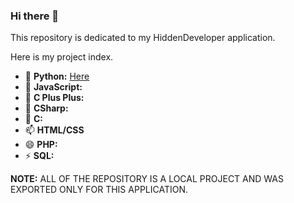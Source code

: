 ### Hi there 👋

This repository is dedicated to my HiddenDeveloper application. 

Here is my project index.

- 🔭 **Python:** [Here](https://github.com/SkylarFS/lodash)
- 🌱 **JavaScript:**
- 👯 **C Plus Plus:**
- 🤔 **CSharp:**
- 💬 **C:**
- 📫 **HTML/CSS**
- 😄 **PHP:**
- ⚡ **SQL:**

**NOTE:** ALL OF THE REPOSITORY IS A LOCAL PROJECT AND WAS EXPORTED ONLY FOR THIS APPLICATION.
